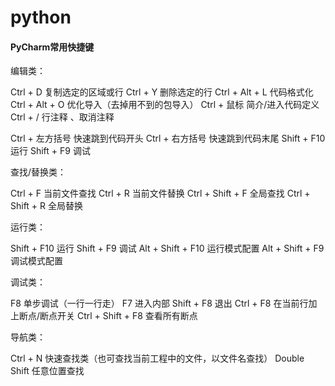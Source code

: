 # python
#### PyCharm常用快捷键

编辑类：

Ctrl + D       复制选定的区域或行
Ctrl + Y      删除选定的行
Ctrl + Alt + L   代码格式化
Ctrl + Alt + O   优化导入（去掉用不到的包导入）
Ctrl + 鼠标    简介/进入代码定义   
Ctrl + /      行注释 、取消注释

Ctrl + 左方括号  快速跳到代码开头
Ctrl + 右方括号  快速跳到代码末尾
Shift + F10    运行
Shift + F9     调试

查找/替换类：

Ctrl + F     当前文件查找
Ctrl + R     当前文件替换
Ctrl + Shift + F 全局查找
Ctrl + Shift + R 全局替换 

运行类：

Shift + F10    运行
Shift + F9     调试
Alt + Shift + F10 运行模式配置
Alt + Shift + F9  调试模式配置

调试类：

F8        单步调试（一行一行走）
F7        进入内部
Shift + F8    退出
Ctrl + F8     在当前行加上断点/断点开关
Ctrl + Shift + F8 查看所有断点

导航类：

Ctrl + N     快速查找类（也可查找当前工程中的文件，以文件名查找）
Double Shift   任意位置查找
